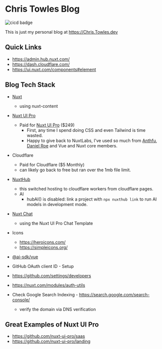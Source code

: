 # Chris Towles Blog

![cicd badge](https://github.com/ChrisTowles/blog/actions/workflows/ci.yml/badge.svg?branch=main)

This is just my personal blog at <https://Chris.Towles.dev>

## Quick Links

- https://admin.hub.nuxt.com/
- https://dash.cloudflare.com/
- https://ui.nuxt.com/components#element

## Blog Tech Stack

- [Nuxt](https://nuxtjs.org/)
  - using nuxt-content
- [Nuxt UI Pro](https://ui.nuxt.com/)
  - Paid for [Nuxt UI Pro](https://ui.nuxt.com/) ($249)
    - First, any time I spend doing CSS and even Tailwind is time wasted.
    - Happy to give back to NuxtLabs, I've used so much from [Anthfu](https://github.com/antfu), [Daniel Roe](https://github.com/danielroe) and Vue and Nuxt core members.
- Cloudflare
  - Paid for Cloudflare ($5 Monthly)
  - can likely go back to free but ran over the 1mb file limit.
- [NuxtHub](https://hub.nuxt.com/)
  - this switched hosting to cloudflare workers from cloudflare pages.
  - AI
    - hubAI() is disabled: link a project with `npx nuxthub link` to run AI models in development mode.
- [Nuxt Chat](https://github.com/nuxt-ui-pro/chat)
  - using the Nuxt UI Pro Chat Template
- Icons
  - <https://heroicons.com/>
  - <https://simpleicons.org/>


- [@ai-sdk/vue](https://sdk.vercel.ai/docs/getting-started/nuxt)

- GitHub OAuth client ID - Setup 
 - https://github.com/settings/developers
 - https://nuxt.com/modules/auth-utils


- Check Google Search Indexing - <https://search.google.com/search-console/>
  - verify the domain via DNS verification

## Great Examples of Nuxt UI Pro

- <https://github.com/nuxt-ui-pro/saas>
- <https://github.com/nuxt-ui-pro/landing>

